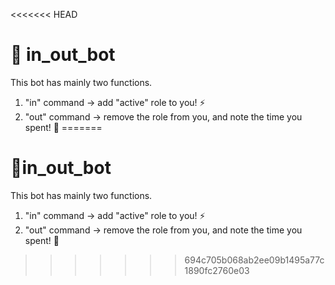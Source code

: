 <<<<<<< HEAD
# 🤖 in_out_bot
This bot has mainly two functions.

  1. "in" command -> add "active" role to you! ⚡️
  2. "out" command -> remove the role from you, and note the time you spent! 📝
=======
# 🤖in_out_bot
This bot has mainly two functions.

  1. "in" command -> add "active" role to you! ⚡️
  2. "out" command -> remove the role from you, and note the time you spent! 📝
>>>>>>> 694c705b068ab2ee09b1495a77c1890fc2760e03
